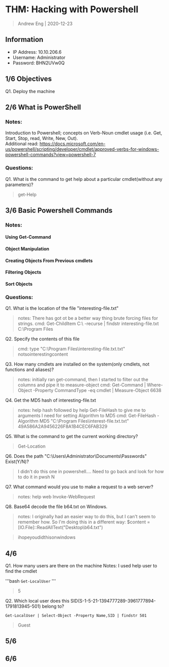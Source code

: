 # THM: Hacking with Powershell
> Andrew Eng | 2020-12-23

## Information
- IP Address: 10.10.206.6
- Username: Administrator
- Password: BHN2UVw0Q

## 1/6 Objectives
Q1. Deploy the machine

## 2/6 What is PowerShell
### Notes: 
Introduction to Powershell; concepts on Verb-Noun cmdlet usage (i.e. Get, Start, Stop, read, Write, New, Out).  
Additional read: https://docs.microsoft.com/en-us/powershell/scripting/developer/cmdlet/approved-verbs-for-windows-powershell-commands?view=powershell-7

### Questions:
Q1. What is the command to get help about a particular cmdlet(without any parameters)?
> get-Help

## 3/6 Basic Powershell Commands

### Notes:

#### Using Get-Command

#### Object Manipulation

#### Creating Objects From Previous cmdlets

#### Filtering Objects

#### Sort Objects

### Questions:
Q1. What is the location of the file "interesting-file.txt"
> notes: There has got ot be a better way thing brute forcing files for strings.
> cmd: Get-ChildItem C:\ -recurse | findstr interesting-file.txt
> C:\Program Files

Q2. Specify the contents of this file
> cmd: type "C:\Program Files\interesting-file.txt.txt"
> notsointerestingcontent

Q3. How many cmdlets are installed on the system(only cmdlets, not functions and aliases)?
> notes: initially ran get-command, then I started to filter out the columns and pipe it to measure-object
> cmd: Get-Command | Where-Object -Property CommandType -eq cmdlet | Measure-Object 
> 6638

Q4. Get the MD5 hash of interesting-file.txt
> notes: help hash followed by help Get-FileHash to give me to arguments I need for setting Algorithm to MD5
> cmd: Get-FileHash -Algorithm MD5 "C:\Program Files\interest-file.txt.txt"
> 49A586A2A9456226F8A1B4CEC6FAB329

Q5. What is the command to get the current working directory?
> Get-Location

Q6. Does the path "C:\Users\Administrator\Documents\Passwords" Exist(Y/N)?
> I didn't do this one in powershell....  Need to go back and look for how to do it in pwsh
> N

Q7. What command would you use to make a request to a web server?
> notes: help web
> Invoke-WebRequest

Q8. Base64 decode the file b64.txt on Windows.
> notes: I originally had an easier way to do this, but I can't seem to remember how.  So I'm doing this in a different way:
> $content = [IO.File]::ReadAllText("Desktop\b64.txt")

> ihopeyoudidthisonwindows

## 4/6 
Q1. How many users are there on the machine
Notes: I used help user to find the cmdlet

'''bash
`Get-LocalUser`
'''

> 5

Q2. Which local user does this SID(S-1-5-21-1394777289-3961777894-1791813945-501) belong to?

`Get-LocalUser | Select-Object -Property Name,SID | findstr 501`

> Guest

## 5/6

## 6/6

